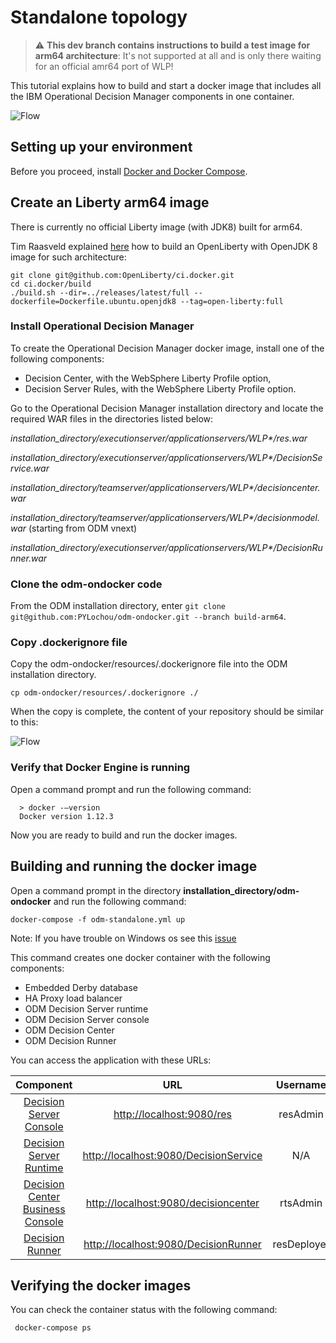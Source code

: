 # Standalone topology

> :warning: **This dev branch contains instructions to build a test image for arm64 architecture**: It's not supported at all and is only there waiting for an official amr64 port of WLP!

This tutorial explains how to build and start a docker image that includes all the IBM Operational Decision Manager components in one container.

![Flow](images/StandaloneFig01.png)

## Setting up your environment

Before you proceed, install [Docker and Docker Compose](https://docs.docker.com/compose/#installation-and-set-up).

## Create an Liberty arm64 image

There is currently no official Liberty image (with JDK8) built for arm64.

Tim Raasveld explained [here](https://github.com/OpenLiberty/ci.docker/issues/241) how to build an OpenLiberty with OpenJDK 8 image for such architecture:

```console
git clone git@github.com:OpenLiberty/ci.docker.git
cd ci.docker/build
./build.sh --dir=../releases/latest/full --dockerfile=Dockerfile.ubuntu.openjdk8 --tag=open-liberty:full
```

### Install Operational Decision Manager

To create the Operational Decision Manager docker image, install one of the following components:    
* Decision Center, with the WebSphere Liberty Profile option,
* Decision Server Rules, with the WebSphere Liberty Profile option.

Go to the Operational Decision Manager installation directory and locate the required WAR files in the directories listed below:

_installation_directory/executionserver/applicationservers/WLP*/res.war_

_installation_directory/executionserver/applicationservers/WLP*/DecisionService.war_

_installation_directory/teamserver/applicationservers/WLP*/decisioncenter.war_

_installation_directory/teamserver/applicationservers/WLP*/decisionmodel.war_ (starting from ODM vnext)

_installation_directory/executionserver/applicationservers/WLP*/DecisionRunner.war_

### Clone the odm-ondocker code

From the ODM installation directory, enter ```git clone git@github.com:PYLochou/odm-ondocker.git --branch build-arm64```.

### Copy .dockerignore file

Copy the odm-ondocker/resources/.dockerignore file into the ODM installation directory.

```cp odm-ondocker/resources/.dockerignore ./```

When the copy is complete, the content of your repository should be similar to this:

![Flow](images/Fig2.png)

### Verify that Docker Engine is running

Open a command prompt and run the following command:    	

  ```
    > docker -–version
    Docker version 1.12.3
  ```

Now you are ready to build and run the docker images.

## Building and running the docker image
Open a command prompt in the directory **installation_directory/odm-ondocker** and run the following command:    	

```
docker-compose -f odm-standalone.yml up
```

Note: If you have trouble on Windows os see this [issue](https://github.com/ODMDev/odm-ondocker/issues/100)

This command creates one docker container with the following components:

* Embedded Derby database
* HA Proxy load balancer
* ODM Decision Server runtime
* ODM Decision Server console
* ODM Decision Center
* ODM Decision Runner

You can access the application with these URLs:

|Component|URL|Username|Password|
|:-----:|:-----:|:-----:|:-----:|
| [Decision Server Console](http://localhost:9080/res) | <http://localhost:9080/res> |resAdmin|resAdmin|
| [Decision Server Runtime](http://localhost:9080/DecisionService) |<http://localhost:9080/DecisionService> |N/A|N/A|
| [Decision Center Business Console]( http://localhost:9080/decisioncenter) |  <http://localhost:9080/decisioncenter> |rtsAdmin|rtsAdmin|
| [Decision Runner]( http://localhost:9080/DecisionRunner) |  <http://localhost:9080/DecisionRunner> |resDeployer|resDeployer|

## Verifying the docker images

You can check the container status with the following command:
```
 docker-compose ps
```
